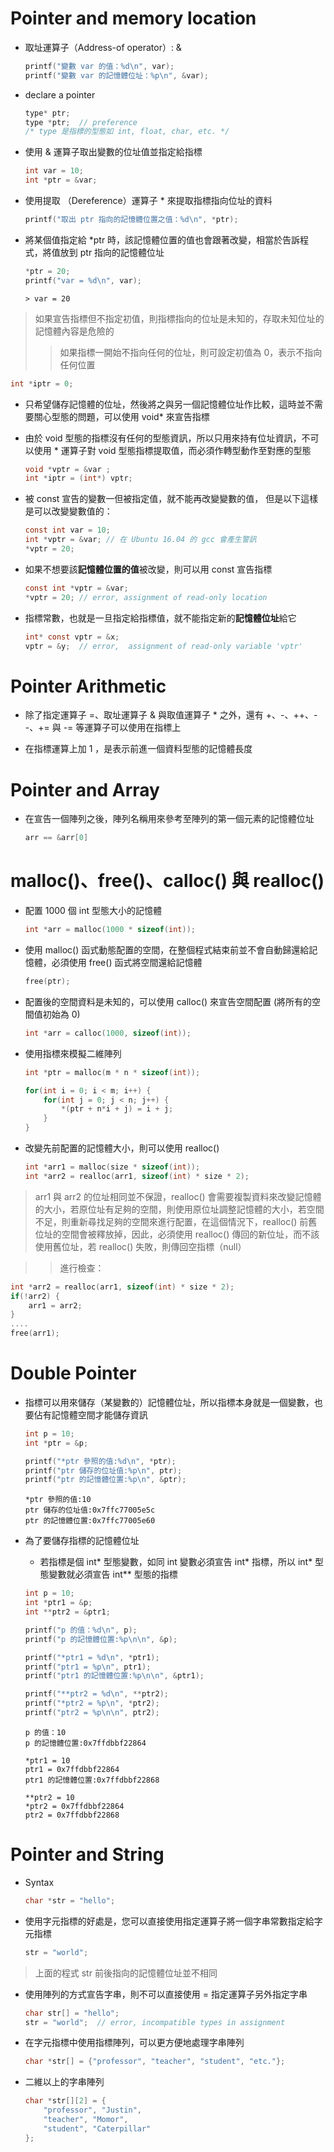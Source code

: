 # Pointer and memory location

- 取址運算子（Address-of operator）: &

    ```c
    printf("變數 var 的值：%d\n", var);
    printf("變數 var 的記憶體位址：%p\n", &var);
    ```

- declare a pointer

    ```c
	type* ptr;
    type *ptr;  // preference
    /* type 是指標的型態如 int, float, char, etc. */
    ```

- 使用 & 運算子取出變數的位址值並指定給指標

    ```c
	int var = 10;
	int *ptr = &var;
    ```

- 使用提取 （Dereference）運算子 * 來提取指標指向位址的資料

    ```c
    printf("取出 ptr 指向的記憶體位置之值：%d\n", *ptr);
    ```

- 將某個值指定給 *ptr 時，該記憶體位置的值也會跟著改變，相當於告訴程式，將值放到 ptr 指向的記憶體位址

    ```c
    *ptr = 20;
    printf("var = %d\n", var);
    ```
    ```> var = 20```

> 如果宣告指標但不指定初值，則指標指向的位址是未知的，存取未知位址的記憶體內容是危險的
>> 如果指標一開始不指向任何的位址，則可設定初值為 0，表示不指向任何位置

```c
int *iptr = 0;
```

- 只希望儲存記憶體的位址，然後將之與另一個記憶體位址作比較，這時並不需要關心型態的問題，可以使用 void* 來宣告指標

- 由於 void 型態的指標沒有任何的型態資訊，所以只用來持有位址資訊，不可以使用 * 運算子對 void 型態指標提取值，而必須作轉型動作至對應的型態

    ```c
    void *vptr = &var ;
    int *iptr = (int*) vptr;
    ```

- 被 const 宣告的變數一但被指定值，就不能再改變變數的值， 但是以下這樣是可以改變變數值的：

    ```c
    const int var = 10;
    int *vptr = &var; // 在 Ubuntu 16.04 的 gcc 會產生警訊
    *vptr = 20;
    ```

- 如果不想要該**記憶體位置的值**被改變，則可以用 const 宣告指標

    ```c
    const int *vptr = &var;
    *vptr = 20; // error, assignment of read-only location
    ```

- 指標常數，也就是一旦指定給指標值，就不能指定新的**記憶體位址**給它

    ```c
    int* const vptr = &x;
    vptr = &y;  // error,  assignment of read-only variable 'vptr'
    ```

# Pointer Arithmetic

- 除了指定運算子 =、取址運算子 & 與取值運算子 * 之外，還有 +、-、++、--、+= 與 -= 等運算子可以使用在指標上

- 在指標運算上加 1 ，是表示前進一個資料型態的記憶體長度

# Pointer and Array

- 在宣告一個陣列之後，陣列名稱用來參考至陣列的第一個元素的記憶體位址

    ```c
    arr == &arr[0]
    ```

# malloc()、free()、calloc() 與 realloc()

- 配置 1000 個 int 型態大小的記憶體

    ```c
    int *arr = malloc(1000 * sizeof(int));
    ```

- 使用 malloc() 函式動態配置的空間，在整個程式結束前並不會自動歸還給記憶體，必須使用 free() 函式將空間還給記憶體

    ```c
    free(ptr);
    ```

- 配置後的空間資料是未知的，可以使用 calloc() 來宣告空間配置 (將所有的空間值初始為 0)

    ```c
    int *arr = calloc(1000, sizeof(int));
    ```

- 使用指標來模擬二維陣列

    ```c
    int *ptr = malloc(m * n * sizeof(int));

    for(int i = 0; i < m; i++) {
        for(int j = 0; j < n; j++) {
            *(ptr + n*i + j) = i + j;
        }
    }
    ```

- 改變先前配置的記憶體大小，則可以使用 realloc()

    ```c
    int *arr1 = malloc(size * sizeof(int));
    int *arr2 = realloc(arr1, sizeof(int) * size * 2);
    ```

> arr1 與 arr2 的位址相同並不保證，realloc() 會需要複製資料來改變記憶體的大小，若原位址有足夠的空間，則使用原位址調整記憶體的大小，若空間不足，則重新尋找足夠的空間來進行配置，在這個情況下，realloc() 前舊位址的空間會被釋放掉，因此，必須使用 realloc() 傳回的新位址，而不該使用舊位址，若 realloc() 失敗，則傳回空指標（null）

>> 進行檢查：

```c
int *arr2 = realloc(arr1, sizeof(int) * size * 2);
if(!arr2) {
    arr1 = arr2;
}
....
free(arr1);
```

# Double Pointer

- 指標可以用來儲存（某變數的）記憶體位址，所以指標本身就是一個變數，也要佔有記憶體空間才能儲存資訊

    ```c
    int p = 10;
    int *ptr = &p;

    printf("*ptr 參照的值:%d\n", *ptr);
    printf("ptr 儲存的位址值:%p\n", ptr);
    printf("ptr 的記憶體位置:%p\n", &ptr);
    ```

    ```
    *ptr 參照的值:10
    ptr 儲存的位址值:0x7ffc77005e5c
    ptr 的記憶體位置:0x7ffc77005e60
    ```

- 為了要儲存指標的記憶體位址
    - 若指標是個 int* 型態變數，如同 int 變數必須宣告 int* 指標，所以 int* 型態變數就必須宣告 int** 型態的指標

    ```c
    int p = 10;
    int *ptr1 = &p;
    int **ptr2 = &ptr1;

    printf("p 的值：%d\n", p);
    printf("p 的記憶體位置:%p\n\n", &p);

    printf("*ptr1 = %d\n", *ptr1);
    printf("ptr1 = %p\n", ptr1);
    printf("ptr1 的記憶體位置:%p\n\n", &ptr1);

    printf("**ptr2 = %d\n", **ptr2);
    printf("*ptr2 = %p\n", *ptr2);
    printf("ptr2 = %p\n\n", ptr2);
    ```

    ```
    p 的值：10
    p 的記憶體位置:0x7ffdbbf22864

    *ptr1 = 10
    ptr1 = 0x7ffdbbf22864
    ptr1 的記憶體位置:0x7ffdbbf22868

    **ptr2 = 10
    *ptr2 = 0x7ffdbbf22864
    ptr2 = 0x7ffdbbf22868
    ```

# Pointer and String

- Syntax

    ```c
    char *str = "hello";
    ```

- 使用字元指標的好處是，您可以直接使用指定運算子將一個字串常數指定給字元指標

    ```c
    str = "world";
    ```

> 上面的程式 str 前後指向的記憶體位址並不相同

- 使用陣列的方式宣告字串，則不可以直接使用 = 指定運算子另外指定字串

    ```c
    char str[] = "hello";
    str = "world";  // error, incompatible types in assignment
    ```

- 在字元指標中使用指標陣列，可以更方便地處理字串陣列

    ```c
    char *str[] = {"professor", "teacher", "student", "etc."};
    ```

- 二維以上的字串陣列

    ```c
    char *str[][2] = {
        "professor", "Justin",
        "teacher", "Momor", 
        "student", "Caterpillar"
    };
    ```